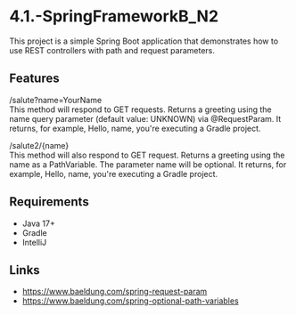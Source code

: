 # 4.1.-SpringFrameworkB_N2
This project is a simple Spring Boot application that demonstrates how to use REST controllers with path and request parameters.

## Features
/salute?name=YourName\
This method will respond to GET requests.
Returns a greeting using the name query parameter (default value: UNKNOWN) via @RequestParam.
It returns, for example, Hello, name, you're executing a Gradle project.

/salute2/{name}\
This method will also respond to GET request.
Returns a greeting using the name as a PathVariable. The parameter name will be optional.
It returns, for example, Hello, name, you're executing a Gradle project.

## Requirements
- Java 17+
- Gradle
- IntelliJ

## Links
- https://www.baeldung.com/spring-request-param
- https://www.baeldung.com/spring-optional-path-variables
